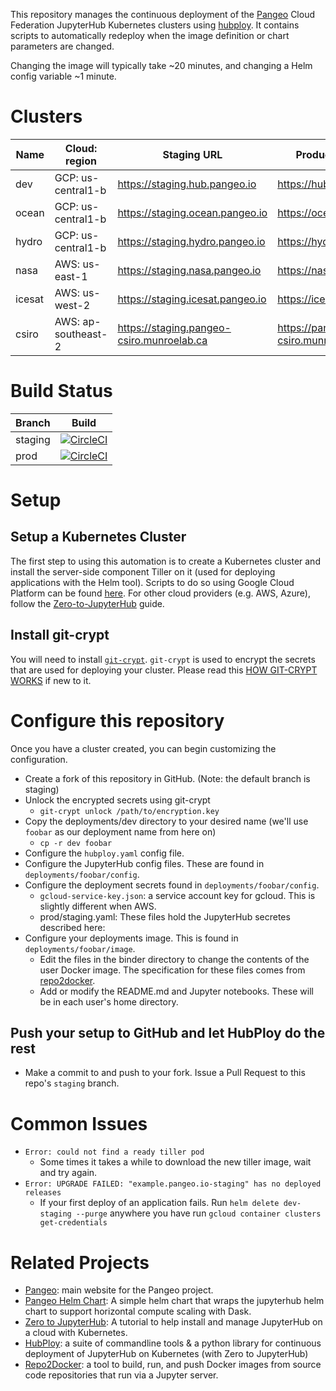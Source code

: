 This repository manages the continuous deployment of the [Pangeo](http://pangeo.io/) Cloud Federation
JupyterHub Kubernetes clusters using [hubploy](https://github.com/yuvipanda/hubploy).
It contains scripts to automatically redeploy when the image definition or
chart parameters are changed.

Changing the image will typically take ~20 minutes, and changing a Helm config variable ~1 minute.

# Clusters

Name   | Cloud: region      |  Staging URL                    | Production URL
--     |-                    |-                                |-
dev    | GCP: us-central1-b | https://staging.hub.pangeo.io    | https://hub.pangeo.io
ocean  | GCP: us-central1-b | https://staging.ocean.pangeo.io  | https://ocean.pangeo.io
hydro  | GCP: us-central1-b | https://staging.hydro.pangeo.io  | https://hydro.pangeo.io
nasa   | AWS: us-east-1     | https://staging.nasa.pangeo.io   | https://nasa.pangeo.io
icesat | AWS: us-west-2     | https://staging.icesat.pangeo.io | https://icesat.pangeo.io
csiro  | AWS: ap-southeast-2 | https://staging.pangeo-csiro.munroelab.ca | https://pangeo-csiro.munroelab.ca

# Build Status

Branch | Build
-- |-
staging | [![CircleCI](https://circleci.com/gh/csiro-dcfp/pangeo-cloud-federation/tree/staging.svg?style=svg)](https://circleci.com/gh/pangeo-data/pangeo-cloud-federation/tree/staging)
prod | [![CircleCI](https://circleci.com/gh/csiro-dcfp/pangeo-cloud-federation/tree/prod.svg?style=svg)](https://circleci.com/gh/pangeo-data/pangeo-cloud-federation/tree/prod)

# Setup

## Setup a Kubernetes Cluster

The first step to using this automation is to create a Kubernetes cluster and
install the server-side component Tiller on it (used for deploying applications
with the Helm tool). Scripts to do so using Google Cloud Platform can be found [here](https://github.com/pangeo-data/pangeo/tree/master/gce/setup-guide). For other cloud providers (e.g. AWS, Azure), follow the [Zero-to-JupyterHub](https://zero-to-jupyterhub.readthedocs.io/en/latest/create-k8s-cluster.html) guide.

## Install git-crypt

You will need to install
[`git-crypt`](https://www.agwa.name/projects/git-crypt/). `git-crypt` is used
to encrypt the secrets that are used for deploying your cluster. Please read this [HOW GIT-CRYPT WORKS](https://www.agwa.name/projects/git-crypt/) if new to it.

# Configure this repository

Once you have a cluster created, you can begin customizing the configuration.

* Create a fork of this repository in GitHub. (Note: the default branch is staging)
* Unlock the encrypted secrets using git-crypt
  * `git-crypt unlock /path/to/encryption.key`
* Copy the deployments/dev directory to your desired name (we'll use `foobar` as our deployment name from here on)
  * `cp -r dev foobar`
* Configure the `hubploy.yaml` config file.
* Configure the JupyterHub config files. These are found in `deployments/foobar/config`.
* Configure the deployment secrets found in `deployments/foobar/config`.
  * `gcloud-service-key.json`: a service account key for gcloud. This is slightly different when AWS.
  * prod/staging.yaml: These files hold the JupyterHub secretes described here: 
* Configure your deployments image. This is found in `deployments/foobar/image`.
  * Edit the files in the binder directory to change the contents of the user Docker image. The specification for these files comes from [repo2docker](https://repo2docker.readthedocs.io/en/latest/).
  * Add or modify the README.md and Jupyter notebooks. These will be in each user's home directory.

## Push your setup to GitHub and let HubPloy do the rest

* Make a commit to and push to your fork. Issue a Pull Request to this repo's `staging` branch.  

# Common Issues

* `Error: could not find a ready tiller pod`
  * Some times it takes a while to download the new tiller image, wait and try again.
* `Error: UPGRADE FAILED: "example.pangeo.io-staging" has no deployed releases`
  * If your first deploy of an application fails. Run `helm delete dev-staging --purge` anywhere you have run `gcloud container clusters get-credentials`

# Related Projects

- [Pangeo](http://pangeo.io/): main website for the Pangeo project.
- [Pangeo Helm Chart](https://github.com/pangeo-data/helm-chart): A simple helm chart that wraps the jupyterhub helm chart to support horizontal compute scaling with Dask.
- [Zero to JupyterHub](https://zero-to-jupyterhub.readthedocs.io/en/latest/): A tutorial to help install and manage JupyterHub on a cloud with Kubernetes.
- [HubPloy](https://hubploy.readthedocs.io/en/latest/): a suite of commandline tools & a python library for continuous deployment of JupyterHub on Kubernetes (with Zero to JupyterHub)
- [Repo2Docker](https://repo2docker.readthedocs.io/en/latest/): a tool to build, run, and push Docker images from source code repositories that run via a Jupyter server.

